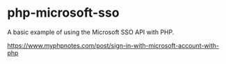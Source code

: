 # php-microsoft-sso
A basic example of using the Microsoft SSO API with PHP.


https://www.myphpnotes.com/post/sign-in-with-microsoft-account-with-php
